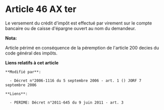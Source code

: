 # Article 46 AX ter

Le versement du crédit d'impôt est effectué par virement sur le compte bancaire ou de caisse d'épargne ouvert au nom du
demandeur.

**Nota:**

Article périmé en conséquence de la péremption de l'article 200 decies du code général des impôts.

**Liens relatifs à cet article**

	**Modifié par**:

	  - Décret n°2006-1116 du 5 septembre 2006 - art. 1 () JORF 7 septembre 2006

	**Liens**:

	  - PERIME: Décret n°2011-645 du 9 juin 2011 - art. 3
